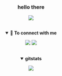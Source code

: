 ### <h3 align="center">hello there</h3>

<!--gifprofile-->
<p align="center">
	<img src="https://user-images.githubusercontent.com/105118103/186568561-cd47a428-79cb-4832-97d9-d0027885a658.gif" >
</p>
<br>	

<!--socials-->
<details open>
<summary align="center">🤝 <b>To connect with me</b></summary>
<p align="center">
	<a href="https://twitter.com/liqxmeg"><img src="https://img.shields.io/badge/twitter-%231DA1F2.svg?&style=for-the-badge&logo=twitter&logoColor=white"></a>
	<a href="https://steamcommunity.com/profiles/76561198112800200/"><img src="https://img.shields.io/badge/Steam-000000?style=for-the-badge&logo=steam&logoColor=white"></a>
</p>
</details>

<br>

<!--gitstats-->
<details open>
<summary align="center"><b>gitstats</b></summary>
<p align="center">
	<img src="https://github-readme-stats.vercel.app/api?username=L1qx&show_icons=true&theme=onedark&line_height=27">
</p>
</details>
    

